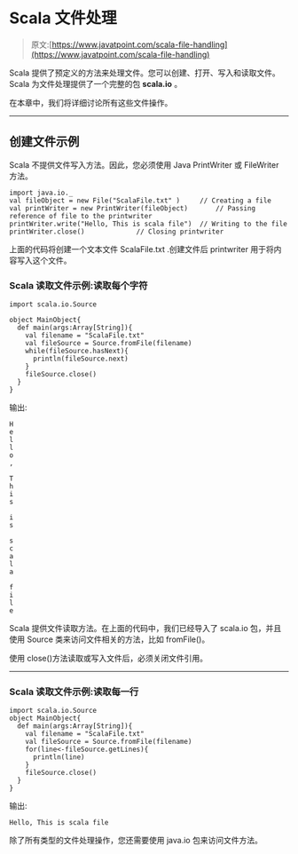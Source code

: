 # Scala 文件处理

> 原文:[https://www.javatpoint.com/scala-file-handling](https://www.javatpoint.com/scala-file-handling)

Scala 提供了预定义的方法来处理文件。您可以创建、打开、写入和读取文件。Scala 为文件处理提供了一个完整的包 **scala.io** 。

在本章中，我们将详细讨论所有这些文件操作。

* * *

## 创建文件示例

Scala 不提供文件写入方法。因此，您必须使用 Java PrintWriter 或 FileWriter 方法。

```
import java.io._
val fileObject = new File("ScalaFile.txt" )		// Creating a file
val printWriter = new PrintWriter(fileObject)		// Passing reference of file to the printwriter
printWriter.write("Hello, This is scala file")	// Writing to the file
printWriter.close()				// Closing printwriter

```

上面的代码将创建一个文本文件 ScalaFile.txt .创建文件后 printwriter 用于将内容写入这个文件。

### Scala 读取文件示例:读取每个字符

```
import scala.io.Source

object MainObject{
  def main(args:Array[String]){
    val filename = "ScalaFile.txt"
    val fileSource = Source.fromFile(filename)
    while(fileSource.hasNext){
      println(fileSource.next)
    }
    fileSource.close()
  }
}

```

输出:

```
H
e
l
l
o
,

T
h
i
s

i
s

s
c
a
l
a

f
i
l
e

```

Scala 提供文件读取方法。在上面的代码中，我们已经导入了 scala.io 包，并且使用 Source 类来访问文件相关的方法，比如 fromFile()。

使用 close()方法读取或写入文件后，必须关闭文件引用。

* * *

### Scala 读取文件示例:读取每一行

```
import scala.io.Source
object MainObject{
  def main(args:Array[String]){
    val filename = "ScalaFile.txt"
    val fileSource = Source.fromFile(filename)
    for(line<-fileSource.getLines){
      println(line)
    }
    fileSource.close()
  }
}

```

输出:

```
Hello, This is scala file

```

除了所有类型的文件处理操作，您还需要使用 java.io 包来访问文件方法。